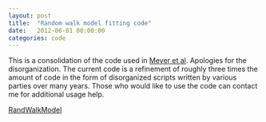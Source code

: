 ```yaml
---
layout: post
title:  "Random walk model fitting code"
date:   2012-06-01 00:00:00
categories: code
---
```


This is a consolidation of the code used in <a href="pubs.html">Meyer et al</a>. Apologies for the disorganization. The current code is a refinement of roughly three times the amount of code in the form of disorganized scripts written by various parties over many years. Those who would like to use the code can contact me for additional usage help.

<a href="http://github.com/thanatosmin/RandWalkModel" class="button big light d3 icon-button"><i class="icon-github-sign"></i>RandWalkModel</a>
